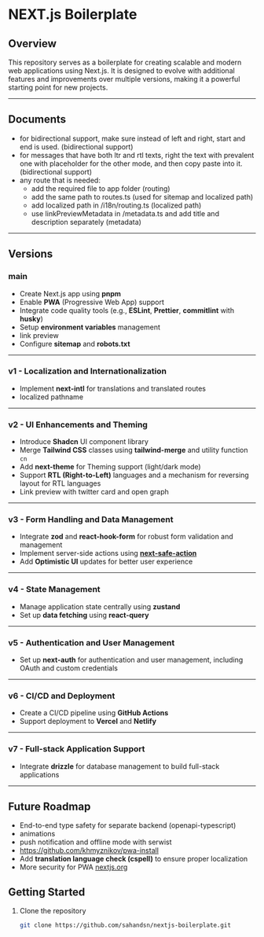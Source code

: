 # NEXT.js Boilerplate

## Overview

This repository serves as a boilerplate for creating scalable and modern web applications using Next.js. It is designed to evolve with additional features and improvements over multiple versions, making it a powerful starting point for new projects.

---

## Documents

- for bidirectional support, make sure instead of left and right, start and end is used. (bidirectional support)
- for messages that have both ltr and rtl texts, right the text with prevalent one with placeholder for the other mode, and then copy paste into it. (bidirectional support)
- any route that is needed:
  - add the required file to app folder (routing)
  - add the same path to routes.ts (used for sitemap and localized path)
  - add localized path in /i18n/routing.ts (localized path)
  - use linkPreviewMetadata in /metadata.ts and add title and description separately (metadata)

---

## Versions

### main

- Create Next.js app using **pnpm**
- Enable **PWA** (Progressive Web App) support
- Integrate code quality tools (e.g., **ESLint**, **Prettier**, **commitlint** with **husky**)
- Setup **environment variables** management
- link preview
- Configure **sitemap** and **robots.txt**

---

### v1 - Localization and Internationalization

- Implement **next-intl** for translations and translated routes
- localized pathname

---

### v2 - UI Enhancements and Theming

- Introduce **Shadcn** UI component library
- Merge **Tailwind CSS** classes using **tailwind-merge** and utility function `cn`
- Add **next-theme** for Theming support (light/dark mode)
- Support **RTL (Right-to-Left)** languages and a mechanism for reversing layout for RTL languages
- Link preview with twitter card and open graph

---

### v3 - Form Handling and Data Management

- Integrate **zod** and **react-hook-form** for robust form validation and management
- Implement server-side actions using [**next-safe-action**](https://next-safe-action.dev/)
- Add **Optimistic UI** updates for better user experience

---

### v4 - State Management

- Manage application state centrally using **zustand**
- Set up **data fetching** using **react-query**

---

### v5 - Authentication and User Management

- Set up **next-auth** for authentication and user management, including OAuth and custom credentials

---

### v6 - CI/CD and Deployment

- Create a CI/CD pipeline using **GitHub Actions**
- Support deployment to **Vercel** and **Netlify**

---

### v7 - Full-stack Application Support

- Integrate **drizzle** for database management to build full-stack applications

---

## Future Roadmap

- End-to-end type safety for separate backend (openapi-typescript)
- animations
- push notification and offline mode with serwist
- https://github.com/khmyznikov/pwa-install
- Add **translation language check (cspell)** to ensure proper localization
- More security for PWA [nextjs.org](https://nextjs.org/docs/app/building-your-application/configuring/progressive-web-apps#8-securing-your-application)

## Getting Started

1. Clone the repository
   ```bash
   git clone https://github.com/sahandsn/nextjs-boilerplate.git
   ```
